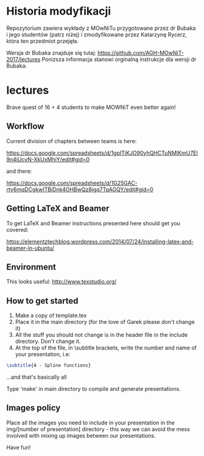 
# Historia modyfikacji

Repozytorium zawiera wykłady z MOwNiTu przygotowane przez dr Bubaka i jego studentów (patrz niżej)
i zmodyfikowane przez Katarzynę Rycerz, która ten przedmiot przejęła.

Wersja dr Bubaka znajduje się tutaj:
https://github.com/AGH-MOwNiT-2017/lectures
Ponizsza informacja stanowi orginalną instrukcje dla  wersji dr Bubaka:

# lectures
Brave quest of 16 + 4 students to make MOWNiT even better again!

## Workflow

Current division of chapters between teams is here:

https://docs.google.com/spreadsheets/d/1gpITiKJO90yhQHCTuNMIKmU7El9n4iUcvN-XkUxMhiY/edit#gid=0

and there:

https://docs.google.com/spreadsheets/d/1G25GAC-rty6mqDCgkwITBiDnk4OHBwQz8igq7TpAGQY/edit#gid=0

## Getting LaTeX and Beamer

To get LaTeX and Beamer instructions presented here should get you covered:

https://elementztechblog.wordpress.com/2014/07/24/installing-latex-and-beamer-in-ubuntu/

## Environment

This looks useful:
http://www.texstudio.org/

## How to get started

1. Make a copy of template.tex
2. Place it in the main directory (for the love of Garek please don't change it)
3. All the stuff you should not change is in the header file in the include directory. Don't change it.
4. At the top of the file, in \subtitle brackets, write the number and name of your presentation, i.e:

```tex
\subtitle{4 - Spline functions}
```
...and that's basically all

Type 'make' in main directory to compile and generate presentations.

## Images policy

Place all the images you need to include in your presentation in the img/[number of presentation] directory - this way we can avoid the mess involved with mixing up images between our presentations.

Have fun! 
